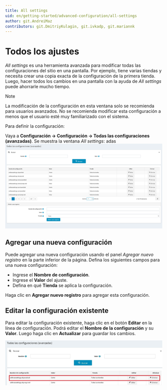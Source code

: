 ```yaml
---
title: All settings
uid: en/getting-started/advanced-configuration/all-settings
author: git.AndreiMaz
contributors: git.DmitriyKulagin, git.ivkadp, git.mariannk
---
```


# Todos los ajustes

*All settings* es una herramienta avanzada para modificar todas las configuraciones del sitio en una pantalla. Por ejemplo, tiene varias tiendas y necesita crear una copia exacta de la configuración de la primera tienda. Luego, hacer todos los cambios en una pantalla con la ayuda de *All settings* puede ahorrarle mucho tiempo.

> [!NOTE]
>
> La modificación de la configuración en esta ventana solo se recomienda para usuarios avanzados. No se recomienda modificar esta configuración a menos que el usuario esté muy familiarizado con el sistema.

Para definir la configuración:

Vaya a **Configuración → Configuración → Todas las configuraciones (avanzadas)**. Se muestra la ventana *All settings*:
adas
![Todos los ajustes](_static/all-settings/allsettings.png)

## Agregar una nueva configuración

Puede agregar una nueva configuración usando el panel *Agregar nuevo registro* en la parte inferior de la página. Defina los siguientes campos para una nueva configuración:

* Ingrese el **Nombre de configuración**.
* Ingrese el **Valor** del ajuste.
* Defina en qué **Tienda** se aplica la configuración.

Haga clic en **Agregar nuevo registro** para agregar esta configuración.

## Editar la configuración existente

Para editar la configuración existente, haga clic en el botón **Editar** en la línea de configuración. Podrá editar el 
**Nombre de la configuración** y su **Valor**. Luego haga clic en **Actualizar** para guardar los cambios.

![Edit setting](_static/all-settings/edit.jpg)


